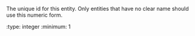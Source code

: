 The unique id for this entity.  Only entities that have no clear name should use
this numeric form.

:type: integer
:minimum: 1
